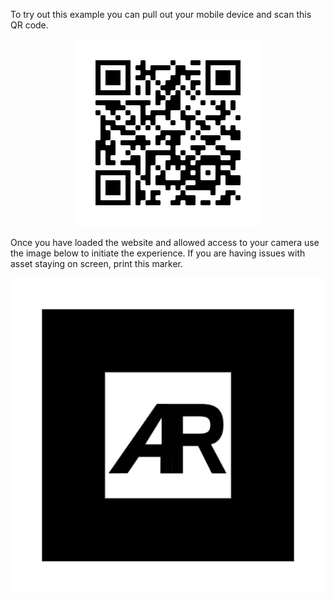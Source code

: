 To try out this example you can pull out your mobile device and scan this QR code. 

<div style="text-align:center"><img src="https://raw.githubusercontent.com/charlie5610/AR-Example/master/assets/frame.png"></div>

Once you have loaded the website and allowed access to your camera use the image below to initiate the experience. If you are having issues with asset staying on screen, print this marker.



<img style="text-align:center" src="https://raw.githubusercontent.com/charlie5610/AR-Example/master/assets/default-marker.png">



<style type="text/css">
  img {
    text-align:center;
  }
</style>

